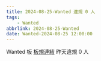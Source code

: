 ```yaml
---
title: 2024-08-25-Wanted 違規 0 人
tags:
    - Wanted
abbrlink: 2024-08-25-Wanted
date: Wanted-2024-08-25 12:00:00
---
```

Wanted 板 [板規連結](https://www.ptt.cc/bbs/Wanted/M.1608829773.A.D3B.html)
昨天違規 0 人
